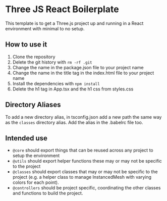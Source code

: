 # Three JS React Boilerplate

This template is to get a Three.js project up and running in a React environment with minimal to no setup.

## How to use it

1. Clone the repository
2. Delete the git history with `rm -rf .git`
3. Change the name in the package.json file to your project name
4. Change the name in the title tag in the index.html file to your project name
5. Install the dependencies with `npm install`
6. Delete the h1 tag in App.tsx and the h1 css from styles.css

## Directory Aliases

To add a new directory alias, in tsconfig.json add a new path the same way as the `classes` directory alias. Add the alias in the .babelrc file too.

## Intended use

- `@core` should export things that can be reused across any project to setup the environment
- `@utils` should export helper functions these may or may not be specific to the project
- `@classes` should export classes that may or may not be specific to the project (e.g. a helper class to manage InstancedMesh with varying colors for each point).
- `@controllers` should be project specific, coordinating the other classes and functions to build the project.
